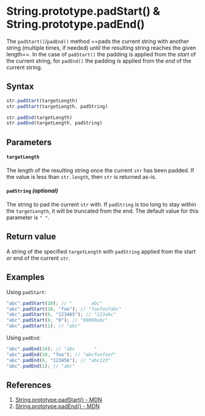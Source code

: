 # String.prototype.padStart() & String.prototype.padEnd()

The `padStart()`/`padEnd()` method ==pads the current string with another string (multiple times, if needed) until the resulting string reaches the given length==. In the case of `padStart()` the padding is applied from the _start_ of the current string, for `padEnd()` the padding is applied from the _end_ of the current string.

## Syntax

```js
str.padStart(targetLength)
str.padStart(targetLength, padString)

str.padEnd(targetLength)
str.padEnd(targetLength, padString)
```

## Parameters

#### `targetLength`

The length of the resulting string once the current `str` has been padded. If the value is less than `str.length`, then `str` is returned as-is.

#### `padString` _(optional)_

The string to pad the current `str` with. If `padString` is too long to stay within the `targetLength`, it will be truncated from the end. The default value for this parameter is `" "`.

## Return value

A string of the specified `targetLength` with `padString` applied from the start _or_ end of the current `str`.

## Examples

Using `padStart`:

```js
"abc".padStart(10); // "       abc"
"abc".padStart(10, "foo"); // "foofoofabc"
"abc".padStart(6, "123465"); // "123abc"
"abc".padStart(8, "0"); // "00000abc"
"abc".padStart(1); // "abc"
```

Using `padEnd`:

```js
"abc".padEnd(10); // "abc       "
"abc".padEnd(10, "foo"); // "abcfoofoof"
"abc".padEnd(6, "123456"); // "abc123"
"abc".padEnd(1); // "abc"
```

## References

1. [String.prototype.padStart() - MDN](https://developer.mozilla.org/en-US/docs/Web/JavaScript/Reference/Global_Objects/String/padStart)
2. [String.prototype.padEnd() - MDN](https://developer.mozilla.org/en-US/docs/Web/JavaScript/Reference/Global_Objects/String/padEnd)